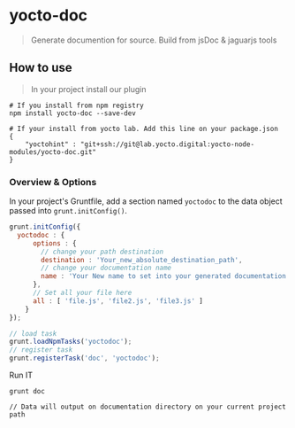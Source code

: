 # yocto-doc


> Generate documention for source. Build from jsDoc & jaguarjs tools

## How to use

> In your project install our plugin

```shell
# If you install from npm registry
npm install yocto-doc --save-dev
```

```shell
# If your install from yocto lab. Add this line on your package.json
{
    "yoctohint" : "git+ssh://git@lab.yocto.digital:yocto-node-modules/yocto-doc.git"
}
```
### Overview & Options
In your project's Gruntfile, add a section named `yoctodoc` to the data object passed into `grunt.initConfig()`.

```js
grunt.initConfig({
  yoctodoc : {
      options : {
        // change your path destination
        destination : 'Your_new_absolute_destination_path',
        // change your documentation name
        name : 'Your New name to set into your generated documentation'
      },
      // Set all your file here
      all : [ 'file.js', 'file2.js', 'file3.js' ]
    }
});

// load task
grunt.loadNpmTasks('yoctodoc');
// register task
grunt.registerTask('doc', 'yoctodoc');
```

Run IT 

```shell
grunt doc

// Data will output on documentation directory on your current project path
```